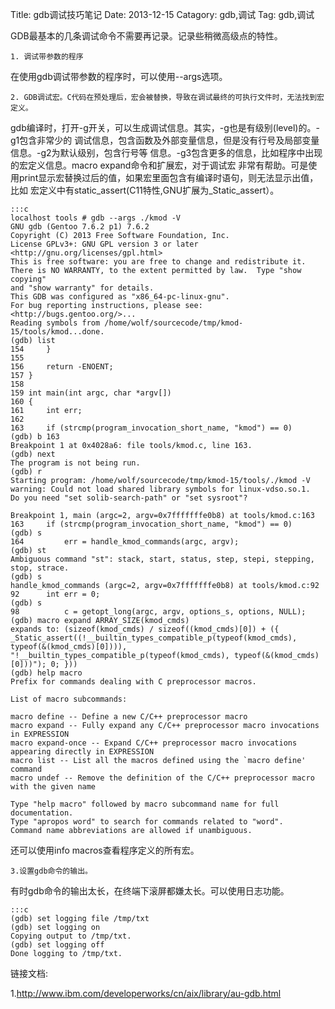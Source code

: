 Title: gdb调试技巧笔记
Date: 2013-12-15
Catagory: gdb,调试
Tag: gdb,调试

GDB最基本的几条调试命令不需要再记录。记录些稍微高级点的特性。


	1. 调试带参数的程序

在使用gdb调试带参数的程序时，可以使用--args选项。


	2. GDB调试宏。C代码在预处理后，宏会被替换，导致在调试最终的可执行文件时，无法找到宏定义。

gdb编译时，打开-g开关，可以生成调试信息。其实，-g也是有级别(level)的。-g1包含非常少的
调试信息，包含函数及外部变量信息，但是没有行号及局部变量信息。-g2为默认级别，包含行号等
信息。-g3包含更多的信息，比如程序中出现的宏定义信息。macro expand命令和扩展宏，对于调试宏
非常有帮助。可是使用print显示宏替换过后的值，如果宏里面包含有编译时语句，则无法显示出值，比如
宏定义中有static_assert(C11特性,GNU扩展为_Static_assert）。

	:::c
	localhost tools # gdb --args ./kmod -V
	GNU gdb (Gentoo 7.6.2 p1) 7.6.2
	Copyright (C) 2013 Free Software Foundation, Inc.
	License GPLv3+: GNU GPL version 3 or later <http://gnu.org/licenses/gpl.html>
	This is free software: you are free to change and redistribute it.
	There is NO WARRANTY, to the extent permitted by law.  Type "show copying"
	and "show warranty" for details.
	This GDB was configured as "x86_64-pc-linux-gnu".
	For bug reporting instructions, please see:
	<http://bugs.gentoo.org/>...
	Reading symbols from /home/wolf/sourcecode/tmp/kmod-15/tools/kmod...done.
	(gdb) list
	154		}
	155	
	156		return -ENOENT;
	157	}
	158	
	159	int main(int argc, char *argv[])
	160	{
	161		int err;
	162	
	163		if (strcmp(program_invocation_short_name, "kmod") == 0)
	(gdb) b 163
	Breakpoint 1 at 0x4028a6: file tools/kmod.c, line 163.
	(gdb) next
	The program is not being run.
	(gdb) r
	Starting program: /home/wolf/sourcecode/tmp/kmod-15/tools/./kmod -V
	warning: Could not load shared library symbols for linux-vdso.so.1.
	Do you need "set solib-search-path" or "set sysroot"?

	Breakpoint 1, main (argc=2, argv=0x7fffffffe0b8) at tools/kmod.c:163
	163		if (strcmp(program_invocation_short_name, "kmod") == 0)
	(gdb) s
	164			err = handle_kmod_commands(argc, argv);
	(gdb) st
	Ambiguous command "st": stack, start, status, step, stepi, stepping, stop, strace.
	(gdb) s
	handle_kmod_commands (argc=2, argv=0x7fffffffe0b8) at tools/kmod.c:92
	92		int err = 0;
	(gdb) s
	98			c = getopt_long(argc, argv, options_s, options, NULL);
	(gdb) macro expand ARRAY_SIZE(kmod_cmds)
	expands to: (sizeof(kmod_cmds) / sizeof((kmod_cmds)[0]) + ({ _Static_assert((!__builtin_types_compatible_p(typeof(kmod_cmds), typeof(&(kmod_cmds)[0]))), "!__builtin_types_compatible_p(typeof(kmod_cmds), typeof(&(kmod_cmds)[0]))"); 0; }))
	(gdb) help macro
	Prefix for commands dealing with C preprocessor macros.

	List of macro subcommands:

	macro define -- Define a new C/C++ preprocessor macro
	macro expand -- Fully expand any C/C++ preprocessor macro invocations in EXPRESSION
	macro expand-once -- Expand C/C++ preprocessor macro invocations appearing directly in EXPRESSION
	macro list -- List all the macros defined using the `macro define' command
	macro undef -- Remove the definition of the C/C++ preprocessor macro with the given name

	Type "help macro" followed by macro subcommand name for full documentation.
	Type "apropos word" to search for commands related to "word".
	Command name abbreviations are allowed if unambiguous.

还可以使用info macros查看程序定义的所有宏。
	
	3.设置gdb命令的输出。
有时gdb命令的输出太长，在终端下滚屏都嫌太长。可以使用日志功能。

	:::c
	(gdb) set logging file /tmp/txt
	(gdb) set logging on
	Copying output to /tmp/txt.
	(gdb) set logging off
	Done logging to /tmp/txt.







链接文档:

1.<http://www.ibm.com/developerworks/cn/aix/library/au-gdb.html>
